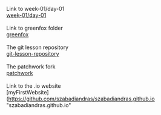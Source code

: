 Link to week-01/day-01 
<br>
[week-01/day-01](https://github.com/green-fox-academy/szabadiandras/tree/master/week-01/day-01 "w1d1")
<br><br>
Link to greenfox folder
<br>
[greenfox](https://github.com/green-fox-academy/szabadiandras/tree/master/week-01/day-02/greenfox "greenfox")
<br><br>
The git lesson repository
<br>
[git-lesson-repository](https://github.com/green-fox-academy/szabadiandras/tree/master/week-01/day-02/greenfox/git-lesson-repository "git-lesson-repository")
<br><br>
The patchwork fork
<br>
[patchwork](https://github.com/szabadiandras/patchwork "patchwork fork from jlord.github.io")
<br><br>
Link to the .io website
<br>
[myFirstWebsite](https://github.com/szabadiandras/szabadiandras.github.io "szabadiandras.github.io"
